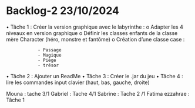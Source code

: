 # Backlog-2 23/10/2024
•    Tâche 1 : Créer la version graphique avec le labyrinthe :
    o    Adapter les 4 niveaux en version graphique
    o    Définir les classes enfants de la classe mère Character (héro, monstre et fantôme)
    o    Création d’une classe case :
                    
                - Passage
                - Magique
                - Piège
                - trésor
•    Tâche 2 : Ajouter un ReadMe
•    Tâche 3 : Créer le .jar du jeu 
•    Tâche 4 : lire les commandes input clavier (haut, bas, gauche, droite)

Mouna : tache 3/1
Gabriel : Tache 4/1
Sabrine : Tache 2 /1
Fatima ezzahrae : Tâche 1